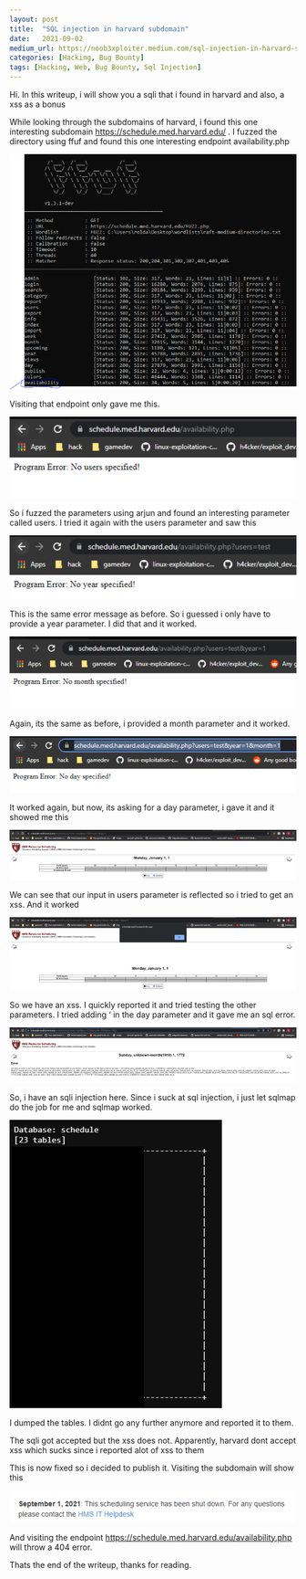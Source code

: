 ```yaml
---
layout:	post
title:	"SQL injection in harvard subdomain"
date:	2021-09-02
medium_url: https://noob3xploiter.medium.com/sql-injection-in-harvard-subdomain-be67a5dbf664
categories: [Hacking, Bug Bounty]
tags: [Hacking, Web, Bug Bounty, Sql Injection]
---
```



  Hi. In this writeup, i will show you a sqli that i found in harvard and also, a xss as a bonus

While looking through the subdomains of harvard, i found this one interesting subdomain <https://schedule.med.harvard.edu/> . I fuzzed the directory using ffuf and found this one interesting endpoint availability.php

![](/img/1*uhtGFv7D2LZYqOrETw6Dhg.png)

Visiting that endpoint only gave me this.

![](/img/1*yfc7Z-jVLCZSNJF_bsIdMQ.png)

So i fuzzed the parameters using arjun and found an interesting parameter called users. I tried it again with the users parameter and saw this

![](/img/1*CVu5U82ADM6-nymvyohO7Q.png)

This is the same error message as before. So i guessed i only have to provide a year parameter. I did that and it worked.

![](/img/1*Oq_nETL4NodydxxB8vSFYg.png)

Again, its the same as before, i provided a month parameter and it worked.

![](/img/1*EGKLSMY7ilhXkd8riuE1jA.png)

It worked again, but now, its asking for a day parameter, i gave it and it showed me this

![](/img/1*1jwC2jCFZfsAj8e_Y0PcXA.png)

We can see that our input in users parameter is reflected so i tried to get an xss. And it worked

![](/img/1*cu_8Ly98IPnN13p6p1R3Yw.png)

So we have an xss. I quickly reported it and tried testing the other parameters. I tried adding ‘ in the day parameter and it gave me an sql error.

![](/img/1*dewqjX2vKKpGZP739Q40YQ.png)

So, i have an sqli injection here. Since i suck at sql injection, i just let sqlmap do the job for me and sqlmap worked.

![](/img/1*RgMX7V-NBonq8ErRETzobA.png)

I dumped the tables. I didnt go any further anymore and reported it to them.

The sqli got accepted but the xss does not. Apparently, harvard dont accept xss which sucks since i reported alot of xss to them

This is now fixed so i decided to publish it. Visiting the subdomain will show this

![](/img/1*pRsN0zHj4_J8aqv9PHXPVg.png)

And visiting the endpoint <https://schedule.med.harvard.edu/availability.php> will throw a 404 error.

Thats the end of the writeup, thanks for reading.

  